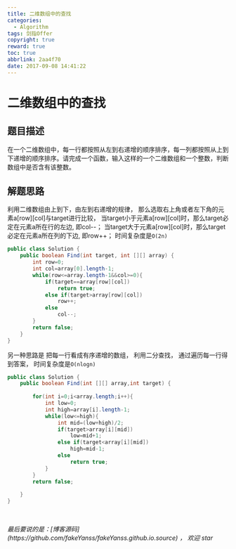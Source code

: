 ```yaml
---
title: 二维数组中的查找
categories:
  - Algorithm
tags: 剑指Offer
copyright: true
reward: true
toc: true
abbrlink: 2aa4f70
date: 2017-09-08 14:41:22
---
```

# 二维数组中的查找

## 题目描述
在一个二维数组中，每一行都按照从左到右递增的顺序排序，每一列都按照从上到下递增的顺序排序。请完成一个函数，输入这样的一个二维数组和一个整数，判断数组中是否含有该整数。

## 解题思路
利用二维数组由上到下，由左到右递增的规律，
那么选取右上角或者左下角的元素a[row][col]与target进行比较，
当target小于元素a[row][col]时，那么target必定在元素a所在行的左边,
即col--；
当target大于元素a[row][col]时，那么target必定在元素a所在列的下边,
即row++；
时间复杂度是`O(2n)`
```java
public class Solution {
    public boolean Find(int target, int [][] array) {
        int row=0;
        int col=array[0].length-1;
        while(row<=array.length-1&&col>=0){
            if(target==array[row][col])
                return true;
            else if(target>array[row][col])
                row++;
            else
                col--;
        }
        return false;
    }
}
```

另一种思路是
把每一行看成有序递增的数组，
利用二分查找，
通过遍历每一行得到答案，
时间复杂度是`O(nlogn)`
```java
public class Solution {
    public boolean Find(int [][] array,int target) {
         
        for(int i=0;i<array.length;i++){
            int low=0;
            int high=array[i].length-1;
            while(low<=high){
                int mid=(low+high)/2;
                if(target>array[i][mid])
                    low=mid+1;
                else if(target<array[i][mid])
                    high=mid-1;
                else
                    return true;
            }
        }
        return false;
 
    }
}
```
<br>

<p id="div-border-top-green"><i>最后要说的是：[博客源码](https://github.com/fakeYanss/fakeYanss.github.io.source) ， 欢迎 star</i></p>